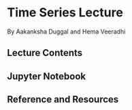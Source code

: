 # Time Series Lecture

By Aakanksha Duggal and Hema Veeradhi

## Lecture Contents

## Jupyter Notebook

## Reference and Resources
